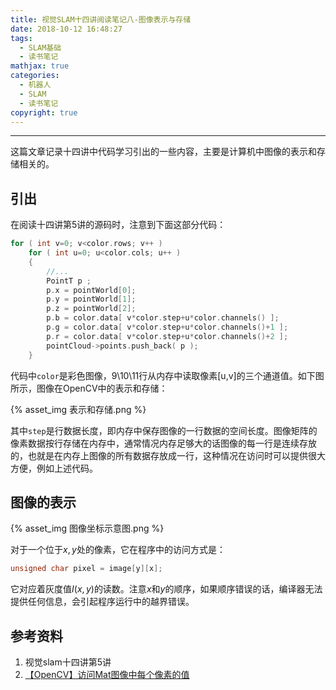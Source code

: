 ```yaml
---
title: 视觉SLAM十四讲阅读笔记八-图像表示与存储
date: 2018-10-12 16:48:27
tags: 
  - SLAM基础
  - 读书笔记
mathjax: true
categories: 
  - 机器人
  - SLAM
  - 读书笔记
copyright: true
---
```


---
这篇文章记录十四讲中代码学习引出的一些内容，主要是计算机中图像的表示和存储相关的。

<!--more-->

## 引出

在阅读十四讲第5讲的源码时，注意到下面这部分代码：

~~~c++
for ( int v=0; v<color.rows; v++ )
    for ( int u=0; u<color.cols; u++ )
    {
        //...
        PointT p ;
        p.x = pointWorld[0];
        p.y = pointWorld[1];
        p.z = pointWorld[2];
        p.b = color.data[ v*color.step+u*color.channels() ];
        p.g = color.data[ v*color.step+u*color.channels()+1 ];
        p.r = color.data[ v*color.step+u*color.channels()+2 ];
        pointCloud->points.push_back( p );
    }
~~~

代码中`color`是彩色图像，9\10\11行从内存中读取像素[u,v]的三个通道值。如下图所示，图像在OpenCV中的表示和存储：

{% asset_img 表示和存储.png %}

其中`step`是行数据长度，即内存中保存图像的一行数据的空间长度。图像矩阵的像素数据按行存储在内存中，通常情况内存足够大的话图像的每一行是连续存放的，也就是在内存上图像的所有数据存放成一行，这种情况在访问时可以提供很大方便，例如上述代码。

## 图像的表示

{% asset_img 图像坐标示意图.png %}

对于一个位于$x,y$处的像素，它在程序中的访问方式是：

~~~c++
unsigned char pixel = image[y][x];
~~~

它对应着灰度值$I(x,y)$的读数。注意$x$和$y$的顺序，如果顺序错误的话，编译器无法提供任何信息，会引起程序运行中的越界错误。

## 参考资料

1. 视觉slam十四讲第5讲
2. [【OpenCV】访问Mat图像中每个像素的值](https://blog.csdn.net/xiaowei_cqu/article/details/7771760)